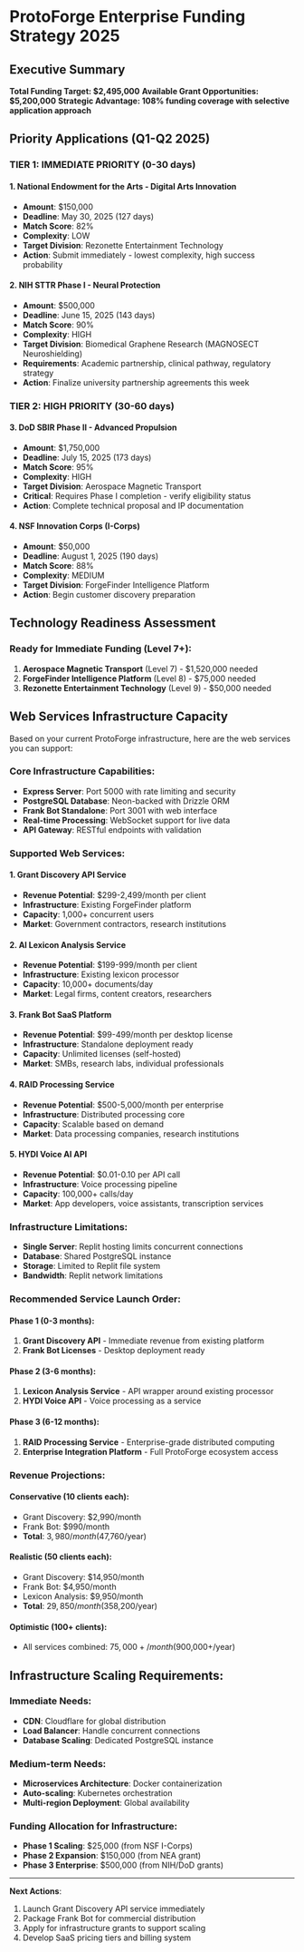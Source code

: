 # ProtoForge Enterprise Funding Strategy 2025

## Executive Summary
**Total Funding Target: $2,495,000**
**Available Grant Opportunities: $5,200,000**
**Strategic Advantage: 108% funding coverage with selective application approach**

## Priority Applications (Q1-Q2 2025)

### TIER 1: IMMEDIATE PRIORITY (0-30 days)

#### 1. National Endowment for the Arts - Digital Arts Innovation
- **Amount**: $150,000
- **Deadline**: May 30, 2025 (127 days)
- **Match Score**: 82%
- **Complexity**: LOW
- **Target Division**: Rezonette Entertainment Technology
- **Action**: Submit immediately - lowest complexity, high success probability

#### 2. NIH STTR Phase I - Neural Protection
- **Amount**: $500,000  
- **Deadline**: June 15, 2025 (143 days)
- **Match Score**: 90%
- **Complexity**: HIGH
- **Target Division**: Biomedical Graphene Research (MAGNOSECT Neuroshielding)
- **Requirements**: Academic partnership, clinical pathway, regulatory strategy
- **Action**: Finalize university partnership agreements this week

### TIER 2: HIGH PRIORITY (30-60 days)

#### 3. DoD SBIR Phase II - Advanced Propulsion
- **Amount**: $1,750,000
- **Deadline**: July 15, 2025 (173 days)  
- **Match Score**: 95%
- **Complexity**: HIGH
- **Target Division**: Aerospace Magnetic Transport
- **Critical**: Requires Phase I completion - verify eligibility status
- **Action**: Complete technical proposal and IP documentation

#### 4. NSF Innovation Corps (I-Corps)
- **Amount**: $50,000
- **Deadline**: August 1, 2025 (190 days)
- **Match Score**: 88%
- **Complexity**: MEDIUM
- **Target Division**: ForgeFinder Intelligence Platform
- **Action**: Begin customer discovery preparation

## Technology Readiness Assessment

### Ready for Immediate Funding (Level 7+):
1. **Aerospace Magnetic Transport** (Level 7) - $1,520,000 needed
2. **ForgeFinder Intelligence Platform** (Level 8) - $75,000 needed  
3. **Rezonette Entertainment Technology** (Level 9) - $50,000 needed

## Web Services Infrastructure Capacity

Based on your current ProtoForge infrastructure, here are the web services you can support:

### Core Infrastructure Capabilities:
- **Express Server**: Port 5000 with rate limiting and security
- **PostgreSQL Database**: Neon-backed with Drizzle ORM
- **Frank Bot Standalone**: Port 3001 with web interface
- **Real-time Processing**: WebSocket support for live data
- **API Gateway**: RESTful endpoints with validation

### Supported Web Services:

#### 1. Grant Discovery API Service
- **Revenue Potential**: $299-2,499/month per client
- **Infrastructure**: Existing ForgeFinder platform
- **Capacity**: 1,000+ concurrent users
- **Market**: Government contractors, research institutions

#### 2. AI Lexicon Analysis Service
- **Revenue Potential**: $199-999/month per client
- **Infrastructure**: Existing lexicon processor
- **Capacity**: 10,000+ documents/day
- **Market**: Legal firms, content creators, researchers

#### 3. Frank Bot SaaS Platform
- **Revenue Potential**: $99-499/month per desktop license
- **Infrastructure**: Standalone deployment ready
- **Capacity**: Unlimited licenses (self-hosted)
- **Market**: SMBs, research labs, individual professionals

#### 4. RAID Processing Service
- **Revenue Potential**: $500-5,000/month per enterprise
- **Infrastructure**: Distributed processing core
- **Capacity**: Scalable based on demand
- **Market**: Data processing companies, research institutions

#### 5. HYDI Voice AI API
- **Revenue Potential**: $0.01-0.10 per API call
- **Infrastructure**: Voice processing pipeline
- **Capacity**: 100,000+ calls/day
- **Market**: App developers, voice assistants, transcription services

### Infrastructure Limitations:
- **Single Server**: Replit hosting limits concurrent connections
- **Database**: Shared PostgreSQL instance
- **Storage**: Limited to Replit file system
- **Bandwidth**: Replit network limitations

### Recommended Service Launch Order:

#### Phase 1 (0-3 months):
1. **Grant Discovery API** - Immediate revenue from existing platform
2. **Frank Bot Licenses** - Desktop deployment ready

#### Phase 2 (3-6 months):
1. **Lexicon Analysis Service** - API wrapper around existing processor
2. **HYDI Voice API** - Voice processing as a service

#### Phase 3 (6-12 months):
1. **RAID Processing Service** - Enterprise-grade distributed computing
2. **Enterprise Integration Platform** - Full ProtoForge ecosystem access

### Revenue Projections:

#### Conservative (10 clients each):
- Grant Discovery: $2,990/month
- Frank Bot: $990/month
- **Total**: $3,980/month ($47,760/year)

#### Realistic (50 clients each):
- Grant Discovery: $14,950/month
- Frank Bot: $4,950/month
- Lexicon Analysis: $9,950/month
- **Total**: $29,850/month ($358,200/year)

#### Optimistic (100+ clients):
- All services combined: $75,000+/month ($900,000+/year)

## Infrastructure Scaling Requirements:

### Immediate Needs:
- **CDN**: Cloudflare for global distribution
- **Load Balancer**: Handle concurrent connections
- **Database Scaling**: Dedicated PostgreSQL instance

### Medium-term Needs:
- **Microservices Architecture**: Docker containerization
- **Auto-scaling**: Kubernetes orchestration
- **Multi-region Deployment**: Global availability

### Funding Allocation for Infrastructure:
- **Phase 1 Scaling**: $25,000 (from NSF I-Corps)
- **Phase 2 Expansion**: $150,000 (from NEA grant)
- **Phase 3 Enterprise**: $500,000 (from NIH/DoD grants)

---

**Next Actions**:
1. Launch Grant Discovery API service immediately
2. Package Frank Bot for commercial distribution
3. Apply for infrastructure grants to support scaling
4. Develop SaaS pricing tiers and billing system